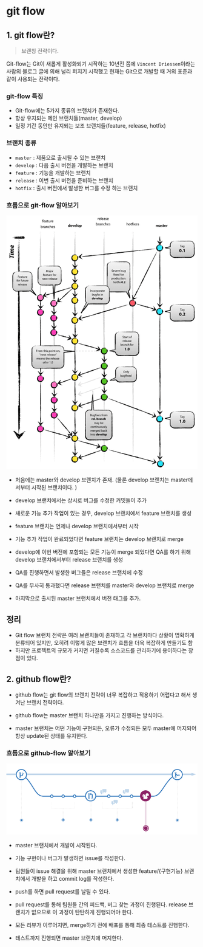 # git flow

## 1. git flow란?

> 브랜칭 전략이다.

Git-flow는 Git이 새롭게 활성화되기 시작하는 10년전 쯤에 `Vincent Driessen`이라는 사람의 블로그 글에 의해 널리 퍼지기 시작했고 현재는 Git으로 개발할 때 거의 표준과 같이 사용되는 전략이다.

### git-flow 특징

- Git-flow에는 5가지 종류의 브랜치가 존재한다.
- 항상 유지되는 메인 브랜치들(master, develop)
- 일정 기간 동안만 유지되는 보조 브랜치들(feature, release, hotfix)

### 브랜치 종류

- `master` : 제품으로 출시될 수 있는 브랜치
- `develop` : 다음 출시 버전을 개발하는 브랜치
- `feature` : 기능을 개발하는 브랜치
- `release` : 이번 출시 버전을 준비하는 브랜치
- `hotfix` : 출시 버전에서 발생한 버그를 수정 하는 브랜치

### 흐름으로 git-flow 알아보기

<p align ="center">
    <img src="./resource/git-flow.png">
</p>

- 처음에는 master와 develop 브랜치가 존재. (물론 develop 브랜치는 master에서부터 시작된 브랜치이다. )

- develop 브랜치에서는 상시로 버그를 수정한 커밋들이 추가

- 새로운 기능 추가 작업이 있는 경우, develop 브랜치에서 feature
  브랜치를 생성

- feature 브랜치는 언제나 develop 브랜치에서부터 시작

- 기능 추가 작업이 완료되었다면 feature 브랜치는 develop 브랜치로 merge

- develop에 이번 버전에 포함되는 모든 기능이 merge 되었다면 QA를 하기 위해 develop 브랜치에서부터 release 브랜치를 생성

- QA를 진행하면서 발생한 버그들은 release 브랜치에 수정

- QA를 무사히 통과했다면 release 브랜치를 master와 develop 브랜치로 merge

- 마지막으로 출시된 master 브랜치에서 버전 태그를 추가.

## 정리

- Git flow 브랜치 전략은 여러 브랜치들이 존재하고 각 브랜치마다 상황이 명확하게 분류되어 있지만, 오히려 이렇게 많은 브랜치가 흐름을 더욱 복잡하게 만들기도 함
- 하지만 프로젝트의 규모가 커지면 커질수록 소스코드를 관리하기에 용이하다는 장점이 있다.

## 2. github flow란?

- github flow는 git flow의 브랜치 전략이 너무 복잡하고 적용하기 어렵다고 해서 생겨난 브랜치 전략이다.

- github flow는 master 브랜치 하나만을 가지고 진행하는 방식이다.

- master 브랜치는 어떤 기능이 구현되든, 오류가 수정되든 모두 master에 머지되어 항상 update된 상태를 유지한다.

### 흐름으로 github-flow 알아보기

<p align ="center">
    <img src="./resource/github-flow.png">
</p>

- master 브랜치에서 개발이 시작된다.
- 기능 구현이나 버그가 발생하면 issue를 작성한다.

- 팀원들이 issue 해결을 위해 master 브랜치에서 생성한 feature/{구현기능} 브랜치에서 개발을 하고 commit log를 작성한다.

- push를 하면 pull request를 날릴 수 있다.

- pull request를 통해 팀원들 간의 피드백, 버그 찾는 과정이 진행된다. release 브랜치가 없으므로 이 과정이 탄탄하게 진행되어야 한다.

- 모든 리뷰가 이루어지면, merge하기 전에 배포를 통해 최종 테스트를 진행한다.

- 테스트까지 진행되면 master 브랜치에 머지한다.
